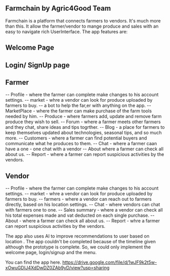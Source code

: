 ## Farmchain by Agric4Good Team

 Farmchain is a platform that connects farmers to vendors. It's much more than this. It allow the farmer/vendor to mange produce and sales with an easy to navigate rich UserInterface. 
 The app features are:
 
 ## Welcome Page
 
## Login/ SignUp page

## Farmer
-- Profile - where the farmer can complete make changes to his account settings.
-- market - whre a vendor can look for produce uploaded by farmers to buy.
--  a bot to help the far,er with anything on the app.
-- MarketPlace - where the farmer can make purchase of the farm tools needed by him.
-- Produce - where farmers add, update and remove farm produce they wish to sell.
-- Forum - where a farmer meets other farmers and they chat, share ideas and tips togrther.
-- Blog - a place for farmers to keep themselves updated about technologies, seasonal tips, and so much more.
-- Customers - where a farmer can find potential buyers and communicate what he produces to them.
-- Chat - where a farmer caan have a one - one chat with a vendor
-- About where a farmer can check all about us.
-- Report - where a farmer can report suspicious activities by the vendors.

## Vendor
-- Profile - where the farmer can complete make changes to his account settings.
-- market - whre a vendor can look for produce uploaded by farmers to buy.
-- farmers - where a vendor can reach out to farmers directly, based on his location settings.
-- Chat - where vendors can chat with farmers one to one.
-- Sales summary - where a vendor can check all his total expenses made and vat deducted on each single purchase.
-- About - where a farmer can check all about us.
-- Report - whre a farmer can report suspicious activities by the vendors.

The app also uses AI to improve recommendations to user based on location .
The app couldn't be completed because of the timeline given although the prototype is complete. So, we could only implement the welcome page, login/signup and the menu.

You can find the app here. https://drive.google.com/file/d/1wJF9k2t5w-xOwuGDIJ4XdDwDZ0ZAb9yD/view?usp=sharing
